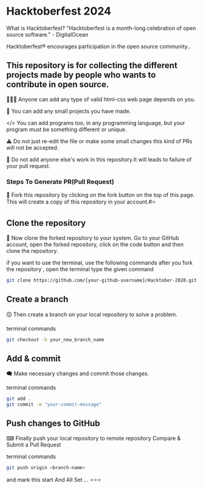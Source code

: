 # **Hacktoberfest 2024**

What is Hacktoberfest?
"Hacktoberfest is a month-long celebration of open source software." - DigitalOcean

Hacktoberfest® encourages participation in the open source community..



## This repository is for collecting the different projects made by people who wants to contribute in open source.

🧑🏽‍💻 Anyone can add any type of valid html-css web page depends on you.

📃 You can add any small projects you have made.

</> You can add programs too, in any programming language, but your program must be something different or unique.

⚠️ Do not just re-edit the file or make some small changes this kind of PRs will not be accepted.

🔴 Do not add anyone else's work in this repository.It will leads to failure of your pull request.

### **Steps To Generate PR(Pull Request)**  
🚨 Fork this repository by clicking on the fork button on the top of this page. This will create a copy of this repository in your account.#⭐
## Clone the repository

📂 Now clone the forked repository to your system. Go to your GitHub account, open the forked repository, click on the code button and then clone the repository.

if you want to use the terminal, use the following commands after you fork the repository , open the terminal type the given command

```bash
git clone https://github.com/{your-github-username}/Hacktober-2020.git
```

## Create a branch

🛈 Then create a branch on your local repository to solve a problem.

terminal commands

```bash 
git checkout -b your_new_branch_name 
```

## Add & commit
🗨 Make necessary changes and commit those changes.

terminal commands

```bash
git add .
git commit -m "your-commit-message"
```
## Push changes to GitHub
⌨ Finally push your local repository to remote repository Compare & Submit a Pull Request

terminal commands

```bash
git push origin <branch-name>
```
and mark this start
And All Set ...
⭐⭐⭐
